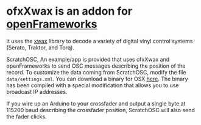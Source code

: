 # ofxXwax is an addon for [openFrameworks](http://openframeworks.cc/)

It uses the [xwax](www.xwax.co.uk/) library to decode a variety of digital vinyl control systems (Serato, Traktor, and Torq).

ScratchOSC, An example/app is provided that uses ofxXwax and openFrameworks to send OSC messages describing the position of the record. To customize the data coming from ScratchOSC, modify the file `data/settings.xml`. You can download a binary for OSX [here](https://github.com/downloads/scratchml/ofxXwax/ScratchOSC-osx.zip). The binary has been compiled with a special modification that allows you to use broadcast IP addresses.

If you wire up an Arduino to your crossfader and output a single byte at 115200 baud describing the crossfader position, ScratchOSC will also send the fader clicks.